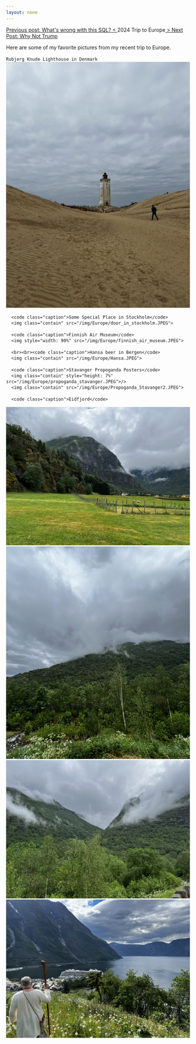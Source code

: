 ```yaml
---
layout: none
---
```


<p class="pemp"><a class="prev" href="/articles/wwwtsql/"><span class="hide">Previous post: What's wrong with this SQL?</span>
        < </a>2024 Trip to Europe<a class="next" href="/articles/whynottrump/"> > <span class="hide">Next Post: Why Not
              Trump</span> </a></p>
<p>
      Here are some of my favorite pictures from my recent trip to Europe.
    </p>

<p>
      <code class="caption">Rubjerg Knude Lighthouse in Denmark</code>
      <img class="contain" src="/img/Europe/denmark.JPEG">

      <code class="caption">Some Special Place in Stockholm</code>
      <img class="contain" src="/img/Europe/door_in_stockholm.JPEG">

      <code class="caption">Finnish Air Museum</code>
      <img style="width: 90%" src="/img/Europe/finnish_air_museum.JPEG">

      <br><br><code class="caption">Hansa beer in Bergen</code>
      <img class="contain" src="/img/Europe/Hansa.JPEG">

      <code class="caption">Stavanger Propoganda Posters</code>
      <img class="contain" style="height: 7%" src="/img/Europe/propoganda_stavanger.JPEG">/>
      <img class="contain" src="/img/Europe/Propoganda_Stavanger2.JPEG">

      <code class="caption">Eidfjord</code>
<img class="contain" style="height: 7%" src="/img/Europe/eidfjord.JPEG"/>
      <img class="contain" src="/img/Europe/eidfjord_2.JPEG"/>
      <img class="contain" style="height: 7%" src="/img/Europe/Eidfjord_3.JPEG"/>
      <img class="contain" style="height: 7%" src="/img/Europe/eidfjord_4.JPEG"/>
    </p>
